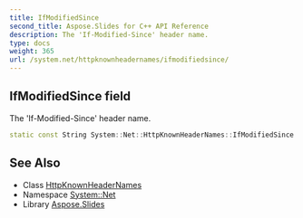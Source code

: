 ```yaml
---
title: IfModifiedSince
second_title: Aspose.Slides for C++ API Reference
description: The 'If-Modified-Since' header name.
type: docs
weight: 365
url: /system.net/httpknownheadernames/ifmodifiedsince/
---
```

## IfModifiedSince field


The 'If-Modified-Since' header name.

```cpp
static const String System::Net::HttpKnownHeaderNames::IfModifiedSince
```

## See Also

* Class [HttpKnownHeaderNames](../)
* Namespace [System::Net](../../)
* Library [Aspose.Slides](../../../)